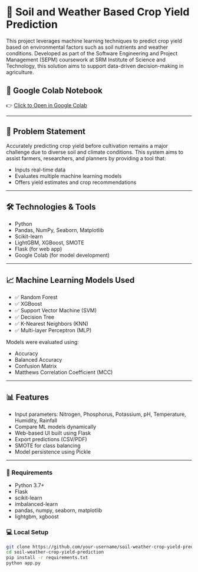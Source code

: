 # 🌾 Soil and Weather Based Crop Yield Prediction

This project leverages machine learning techniques to predict crop yield based on environmental factors such as soil nutrients and weather conditions. Developed as part of the Software Engineering and Project Management (SEPM) coursework at SRM Institute of Science and Technology, this solution aims to support data-driven decision-making in agriculture.

## 🔗 Google Colab Notebook
👉 [Click to Open in Google Colab](https://colab.research.google.com/drive/1a5pL2LtR1t9cBS__YHQPKgJPIv_Ujlpu?usp=sharing)

---

## 📌 Problem Statement
Accurately predicting crop yield before cultivation remains a major challenge due to diverse soil and climate conditions. This system aims to assist farmers, researchers, and planners by providing a tool that:
- Inputs real-time data
- Evaluates multiple machine learning models
- Offers yield estimates and crop recommendations

---

## 🛠️ Technologies & Tools
- Python  
- Pandas, NumPy, Seaborn, Matplotlib  
- Scikit-learn  
- LightGBM, XGBoost, SMOTE  
- Flask (for web app)  
- Google Colab (for model development)

---

## 📈 Machine Learning Models Used
- ✅ Random Forest  
- ✅ XGBoost  
- ✅ Support Vector Machine (SVM)  
- ✅ Decision Tree  
- ✅ K-Nearest Neighbors (KNN)  
- ✅ Multi-layer Perceptron (MLP)

Models were evaluated using:
- Accuracy  
- Balanced Accuracy  
- Confusion Matrix  
- Matthews Correlation Coefficient (MCC)

---

## 📊 Features
- Input parameters: Nitrogen, Phosphorus, Potassium, pH, Temperature, Humidity, Rainfall  
- Compare ML models dynamically  
- Web-based UI built using Flask  
- Export predictions (CSV/PDF)  
- SMOTE for class balancing  
- Model persistence using Pickle
---

### 🔧 Requirements
- Python 3.7+
- Flask
- scikit-learn
- imbalanced-learn
- pandas, numpy, seaborn, matplotlib
- lightgbm, xgboost

### 💻 Local Setup
```bash
git clone https://github.com/your-username/soil-weather-crop-yield-prediction.git
cd soil-weather-crop-yield-prediction
pip install -r requirements.txt
python app.py
